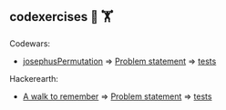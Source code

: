 ## codexercises :muscle: 🏋️

Codewars:

- [josephusPermutation](codewars/josephusPermutation.go) => [Problem statement](https://www.codewars.com/kata/5550d638a99ddb113e0000a2) => [tests](codewars/josephusPermutation_test.go)

Hackerearth:

- [A walk to remember](hackerearth/aWalkToRemember.go) => [Problem statement](https://www.hackerearth.com/de/practice/algorithms/graphs/strongly-connected-components/practice-problems/algorithm/a-walk-to-remember-qualifier2/) => [tests](hackerearth/aWalkToRemember_test.go)
